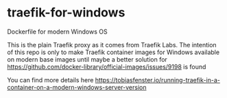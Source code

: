 # traefik-for-windows
Dockerfile for modern Windows OS

This is the plain Traefik proxy as it comes from Traefik Labs. The intention of this repo is only to make Traefik container images for Windows available on modern base images until maybe a better solution for https://github.com/docker-library/official-images/issues/9198 is found 

You can find more details here https://tobiasfenster.io/running-traefik-in-a-container-on-a-modern-windows-server-version

